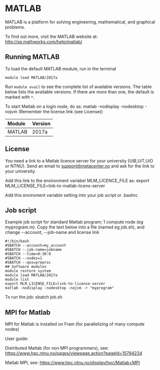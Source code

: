 # MATLAB

MATLAB is a platform for solving engineering, mathematical, and graphical problems.

To find out more, visit the MATLAB website at: http://se.mathworks.com/help/matlab/

## Running MATLAB

To load the default MATLAB module, run in the terminal

    module load MATLAB/2017a

Run `module avail` to see the complete list of available versions. The table below lists the
available versions. If there are more than one, the default is marked with `*`.

To start Matlab on a login node, do as: matlab -nodisplay -nodesktop -nojvm
(Remember the license link (see License))

| Module     | Version     |
| :------------- | :------------- |
| MATLAB |2017a|

## License
You need a link to a Matlab licence server for your university (UiB,UiT,UiO or NTNU).
Send an email to support@metacenter.no and ask for the link to your university.

Add this link to the environment variabel MLM_LICENCE_FILE as:
export MLM_LICENSE_FILE=link-to-matlab-licens-server

Add this enviroment variable setting into your job script or .bashrc

## Job script
Example job script for standard Matlab program; 1 compute node (eg myprogram.m).
Copy the text below into a file (named eg job.sh), and change --account, --job-name and license link

```
#!/bin/bash
#SBATCH --account=my_account
#SBATCH --job-name=jobname
#SBATCH --time=0:30:0
#SBATCH --nodes=1
#SBATCH --qos=preproc
## Software modules
module restore system
module load MATLAB/2017a
module list
export MLM_LICENSE_FILE=link-to-license-server
matlab -nodisplay -nodesktop -nojvm -r "myprogram"

```
To run the job: sbatch job.sh

## MPI for Matlab
MPI for Matlab is installed on Fram (for parallelizing of many compute nodes)

User guide:

Distributed Matlab (for non MPI programmers), see: https://www.hpc.ntnu.no/pages/viewpage.action?pageId=15794234

Matlab MPI, see: https://www.hpc.ntnu.no/display/hpc/Matlab+MPI


